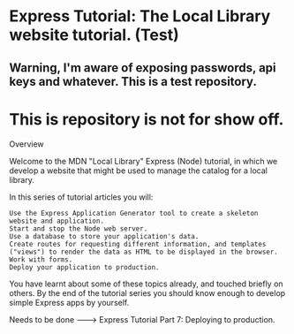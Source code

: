 # Express Tutorial: The Local Library website tutorial. (Test)

## Warning, I'm aware of exposing passwords, api keys and whatever. This is a test repository.

# This is repository is not for show off.

Overview

Welcome to the MDN "Local Library" Express (Node) tutorial, in which we develop a website that might be used to manage the catalog for a local library.

In this series of tutorial articles you will:

    Use the Express Application Generator tool to create a skeleton website and application.
    Start and stop the Node web server.
    Use a database to store your application's data.
    Create routes for requesting different information, and templates ("views") to render the data as HTML to be displayed in the browser.
    Work with forms.
    Deploy your application to production.

You have learnt about some of these topics already, and touched briefly on others. By the end of the tutorial series you should know enough to develop simple Express apps by yourself.

Needs to be done ---> Express Tutorial Part 7: Deploying to production.
